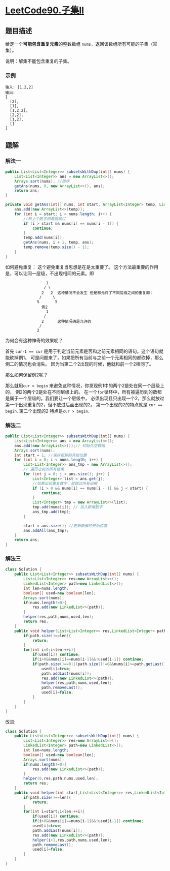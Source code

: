 # [LeetCode90.子集II](https://leetcode-cn.com/problems/subsets-ii/)
## 题目描述
给定一个**可能包含重复元素**的整数数组 `nums`，返回该数组所有可能的子集（幂集）。

说明：解集不能包含重复的子集。

### 示例
```
输入: [1,2,2]
输出:
[
  [2],
  [1],
  [1,2,2],
  [2,2],
  [1,2],
  []
]
```
## 题解
### 解法一
```java
public List<List<Integer>> subsetsWithDup(int[] nums) {
    List<List<Integer>> ans = new ArrayList<>();
    Arrays.sort(nums); //排序
    getAns(nums, 0, new ArrayList<>(), ans);
    return ans;
}

private void getAns(int[] nums, int start, ArrayList<Integer> temp, List<List<Integer>> ans) {
    ans.add(new ArrayList<>(temp));
    for (int i = start; i < nums.length; i++) {
        //和上个数字相等就跳过
        if (i > start && nums[i] == nums[i - 1]) {
            continue;
        }
        temp.add(nums[i]);
        getAns(nums, i + 1, temp, ans);
        temp.remove(temp.size() - 1);
    }
}
```
如何避免重复：
这个避免重复当思想是在是太重要了。
这个方法最重要的作用是，可以让同一层级，不出现相同的元素。即
```
                  1
                 / \
                2   2  这种情况不会发生 但是却允许了不同层级之间的重复即：
               /     \
              5       5
                例2
                  1
                 /
                2      这种情况确是允许的
               /
              2  
```
为何会有这种神奇的效果呢？

首先 `cur-1 == cur` 是用于判定当前元素是否和之前元素相同的语句。这个语句就能砍掉例1。
可是问题来了，如果把所有当前与之前一个元素相同的都砍掉，那么例二的情况也会消失。 
因为当第二个2出现的时候，他就和前一个2相同了。
                
那么如何保留例2呢？

那么就用`cur > begin` 来避免这种情况，你发现例1中的两个2是处在同一个层级上的，
例2的两个2是处在不同层级上的。
在一个`for`循环中，所有被遍历到的数都是属于一个层级的。我们要让一个层级中，
必须出现且只出现一个2，那么就放过第一个出现重复的2，但不放过后面出现的2。
第一个出现的2的特点就是 `cur == begin`. 第二个出现的2 特点是`cur > begin`.
### 解法二
```java
public List<List<Integer>> subsetsWithDup(int[] nums) {
    List<List<Integer>> ans = new ArrayList<>();
    ans.add(new ArrayList<>());// 初始化空数组
    Arrays.sort(nums);
    int start = 1; //保存新解的开始位置
    for (int i = 0; i < nums.length; i++) {
        List<List<Integer>> ans_tmp = new ArrayList<>();
        // 遍历之前的所有结果
        for (int j = 0; j < ans.size(); j++) {
            List<Integer> list = ans.get(j);
            //如果出现重复数字，就跳过所有旧解
            if (i > 0 && nums[i] == nums[i - 1] && j < start) {
                continue;
            }
            List<Integer> tmp = new ArrayList<>(list);
            tmp.add(nums[i]); // 加入新增数字
            ans_tmp.add(tmp);
        }

        start = ans.size(); //更新新解的开始位置
        ans.addAll(ans_tmp);
    }
    return ans;
}
```
### 解法三
```java
class Solution {
    public List<List<Integer>> subsetsWithDup(int[] nums) {
        List<List<Integer>> res=new ArrayList<>();
        LinkedList<Integer> path=new LinkedList<>();
        int len=nums.length;
        boolean[] used=new boolean[len];
        Arrays.sort(nums);
        if(nums.length!=0){
            res.add(new LinkedList<>(path));
        }
        helper(res,path,nums,used,len);
        return res;
    }
    public void helper(List<List<Integer>> res,LinkedList<Integer> path,int[] nums,boolean[] used,int len){
        if(path.size()==len){
            return;
        }
        for(int i=0;i<len;++i){
            if(used[i]) continue;
            if(i>0&&nums[i]==nums[i-1]&&!used[i-1]) continue;
            if(path.size()==0||(path.size()!=0&&nums[i]>=path.getLast())){
                used[i]=true;
                path.addLast(nums[i]);
                res.add(new LinkedList<>(path));
                helper(res,path,nums,used,len);
                path.removeLast();
                used[i]=false;
            }
        }
    }
}
```
改进:
```java
class Solution {
    public List<List<Integer>> subsetsWithDup(int[] nums) {
        List<List<Integer>> res=new ArrayList<>();
        LinkedList<Integer> path=new LinkedList<>();
        int len=nums.length;
        boolean[] used=new boolean[len];
        Arrays.sort(nums);
        if(nums.length!=0){
            res.add(new LinkedList<>(path));
        }
        helper(0,res,path,nums,used,len);
        return res;
    }
    public void helper(int start,List<List<Integer>> res,LinkedList<Integer> path,int[] nums,boolean[] used,int len){
        if(path.size()==len){
            return;
        }
        for(int i=start;i<len;++i){
            if(used[i]) continue;
            if(i>0&&nums[i]==nums[i-1]&&!used[i-1]) continue;
            used[i]=true;
            path.addLast(nums[i]);
            res.add(new LinkedList<>(path));
            helper(i+1,res,path,nums,used,len);
            path.removeLast();
            used[i]=false;
        }
    }
}
```
